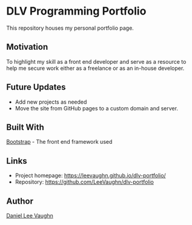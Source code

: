# DLV Programming Portfolio

This repository houses my personal portfolio page.

## Motivation

To highlight my skill as a front end developer and serve as a resource to help me secure work either as a freelance or as an in-house developer.

## Future Updates

- Add new projects as needed
- Move the site from GitHub pages to a custom domain and server.

## Built With

[Bootstrap](https://getbootstrap.com/docs/4.0/getting-started/introduction/) - The front end framework used

## Links

* Project homepage: https://leevaughn.github.io/dlv-portfolio/
* Repository: https://github.com/LeeVaughn/dlv-portfolio

## Author

[Daniel Lee Vaughn](https://github.com/LeeVaughn)
